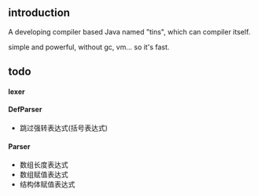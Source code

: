 ## introduction
A developing compiler based Java named "tins", which can compiler itself.

simple and powerful, without gc, vm... so it's fast.

## todo
#### lexer
#### DefParser
- 跳过强转表达式(括号表达式)
#### Parser
- 数组长度表达式
- 数组赋值表达式
- 结构体赋值表达式